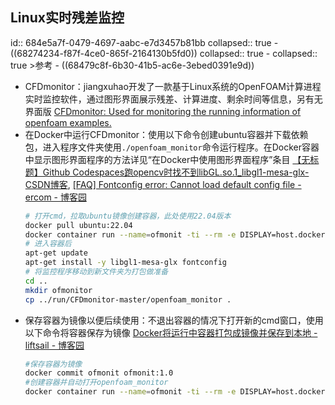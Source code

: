 ## Linux实时残差监控
id:: 684e5a7f-0479-4697-aabc-e7d3457b81bb
collapsed:: true
	- ((68274234-f87f-4ce0-865f-2164130b5fd0))
	  collapsed:: true
		- collapsed:: true
		  >参考
			- ((68479c8f-6b30-41b5-ac6e-3ebed0391e9d))
- CFDmonitor：jiangxuhao开发了一款基于Linux系统的OpenFOAM计算进程实时监控软件，通过图形界面展示残差、计算进度、剩余时间等信息，另有无界面版 [CFDmonitor: Used for monitoring the running information of openfoam examples.](https://gitee.com/jiangxuhao/CFDmonitor#%E4%BD%9C%E8%80%85%E4%BF%A1%E6%81%AF)
- 在Docker中运行CFDmonitor：使用以下命令创建ubuntu容器并下载依赖包，进入程序文件夹使用`./openfoam_monitor`命令运行程序。在Docker容器中显示图形界面程序的方法详见“在Docker中使用图形界面程序”条目 [【无标题】Github Codespaces跑opencv时找不到libGL.so.1_libgl1-mesa-glx-CSDN博客](https://blog.csdn.net/YoungHong1992/article/details/143859024), [[FAQ] Fontconfig error: Cannot load default config file - ercom - 博客园](https://www.cnblogs.com/farwish/p/16823635.html)
  ``` bash
  # 打开cmd，拉取ubuntu镜像创建容器，此处使用22.04版本
  docker pull ubuntu:22.04
  docker container run --name=ofmonit -ti --rm -e DISPLAY=host.docker.internal:0.0 -v E:/OFDocker_Cases:/winShare -w /winShare/CFDmonitor-master ubuntu:22.04
  # 进入容器后
  apt-get update
  apt-get install -y libgl1-mesa-glx fontconfig
  # 将监控程序移动到新文件夹为打包做准备
  cd ..
  mkdir ofmonitor
  cp ../run/CFDmonitor-master/openfoam_monitor .
  ```
- 保存容器为镜像以便后续使用：不退出容器的情况下打开新的cmd窗口，使用以下命令将容器保存为镜像 [Docker将运行中容器打包成镜像并保存到本地 - liftsail - 博客园](https://www.cnblogs.com/liftsail/p/18244202)
  ``` bash
  #保存容器为镜像
  docker commit ofmonit ofmonit:1.0
  #创建容器并自动打开openfoam_monitor
  docker container run --name=ofmonit -ti --rm -e DISPLAY=host.docker.internal:0.0 -v E:/OFDocker_Cases:/winShare -w /winShare ofmonitor:1.0 ./openfoam_monitor
  ```